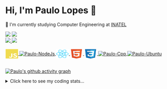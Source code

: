 <div>
  <h1> Hi, I'm Paulo Lopes 👋 </h1>
  <p>🔭 I'm currently studying Computer Engineering at <a href="https://inatel.br/home/" target="_blank">INATEL</a>
  
  </p>
  <div align="left"> 
  <a href="https://www.instagram.com/paulotc1999/" target="_blank"><img src="https://img.shields.io/badge/-Instagram-%23E4405F?style=for-the-badge&logo=instagram&logoColor=white" target="_blank"></a>
  <a href="https://www.linkedin.com/in/paulotc1999/" target="_blank"><img src="https://img.shields.io/badge/-LinkedIn-%230077B5?style=for-the-badge&logo=linkedin&logoColor=white" target="_blank"></a> 
</div>
  
</div>
<div align="left">
  <a href="https://github.com/paulotc1999">
  <img height="160em" src="https://github-readme-stats.vercel.app/api?username=paulotc1999&show_icons=true&theme=dark&include_all_commits=true&count_private=true&hide_rank=false"/>
  <img height="160em" src="https://github-readme-stats.vercel.app/api/top-langs/?username=paulotc1999&layout=compact&langs_count=9&theme=dark"/>
</div>
  
 <div style="display: inline_block"><br>
  <img align="center" alt="Paulo-Js" height="30" width="40" src="https://raw.githubusercontent.com/devicons/devicon/master/icons/javascript/javascript-plain.svg">
  <img align="center" alt="Paulo-NodeJs" height="30" width="40" src="https://cdn.jsdelivr.net/gh/devicons/devicon/icons/nodejs/nodejs-plain.svg">
  <img align="center" alt="Paulo-React" height="30" width="40" src="https://raw.githubusercontent.com/devicons/devicon/master/icons/react/react-original.svg">
  <img align="center" alt="Paulo-HTML" height="30" width="40" src="https://raw.githubusercontent.com/devicons/devicon/master/icons/html5/html5-original.svg">
  <img align="center" alt="Paulo-CSS" height="30" width="40" src="https://raw.githubusercontent.com/devicons/devicon/master/icons/css3/css3-original.svg">
  <img align="center" alt="Paulo-Cpp" height="30" width="40" src="https://cdn.jsdelivr.net/gh/devicons/devicon/icons/cplusplus/cplusplus-original.svg">
  <img align="center" alt="Paulo-Ubuntu" height="30" width="40" src="https://cdn.jsdelivr.net/gh/devicons/devicon/icons/ubuntu/ubuntu-plain.svg">
  
</div>
</a>

</br>

[![Paulo's github activity graph](https://activity-graph.herokuapp.com/graph?username=paulotc1999&theme=chartreuse-dark)](https://github.com/ashutosh00710/github-readme-activity-graph)


<div>
<details>
      <summary>Click here to see my coding stats...</summary>
      
<!--START_SECTION:waka-->
![Profile Views](http://img.shields.io/badge/Profile%20Views-8-blue)

![Lines of code](https://img.shields.io/badge/From%20Hello%20World%20I%27ve%20Written-505%20Thousand%20lines%20of%20code-blue)

**I'm an Early 🐤** 

```text
🌞 Morning    106 commits    ███████████░░░░░░░░░░░░░░   45.3% 
🌆 Daytime    64 commits     ██████░░░░░░░░░░░░░░░░░░░   27.35% 
🌃 Evening    63 commits     ██████░░░░░░░░░░░░░░░░░░░   26.92% 
🌙 Night      1 commits      ░░░░░░░░░░░░░░░░░░░░░░░░░   0.43%

```
📅 **I'm Most Productive on Sunday** 

```text
Monday       36 commits     ███░░░░░░░░░░░░░░░░░░░░░░   15.38% 
Tuesday      39 commits     ████░░░░░░░░░░░░░░░░░░░░░   16.67% 
Wednesday    24 commits     ██░░░░░░░░░░░░░░░░░░░░░░░   10.26% 
Thursday     35 commits     ███░░░░░░░░░░░░░░░░░░░░░░   14.96% 
Friday       39 commits     ████░░░░░░░░░░░░░░░░░░░░░   16.67% 
Saturday     20 commits     ██░░░░░░░░░░░░░░░░░░░░░░░   8.55% 
Sunday       41 commits     ████░░░░░░░░░░░░░░░░░░░░░   17.52%

```


📊 **This Week I Spent My Time On** 

```text
⌚︎ Time Zone: America/Sao_Paulo

💬 Programming Languages: 
HTML                     12 mins             ████████████████░░░░░░░░░   66.18% 
PHP                      6 mins              ████████░░░░░░░░░░░░░░░░░   33.82%

🔥 Editors: 
VS Code                  19 mins             █████████████████████████   100.0%

💻 Operating System: 
Windows                  19 mins             █████████████████████████   100.0%

```


 Last Updated on 27/02/2022 06:21:54 UTC
<!--END_SECTION:waka-->



